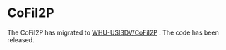 # CoFiI2P 
The CoFiI2P has migrated to [WHU-USI3DV/CoFiI2P](https://github.com/WHU-USI3DV/CoFiI2P) . The code has been released.

